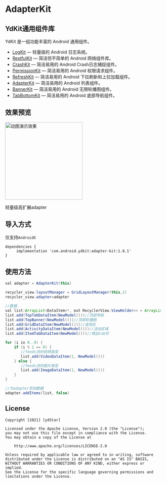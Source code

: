 # AdapterKit

## YdKit通用组件库
YdKit 是一组功能丰富的 Android 通用组件。

* [LogKit](https://github.com/ydstar/LogKit) — 轻量级的 Android 日志系统。
* [RestfulKit](https://github.com/ydstar/RestfulKit) — 简洁但不简单的 Android 网络组件库。
* [CrashKit](https://github.com/ydstar/CrashKit) — 简洁易用的 Android Crash日志捕捉组件。
* [PermissionKit](https://github.com/ydstar/PermissionKit) — 简洁易用的 Android 权限请求组件。
* [RefreshKit](https://github.com/ydstar/RefreshKit) — 简洁易用的 Android 下拉刷新和上拉加载组件。
* [AdapterKit](https://github.com/ydstar/AdapterKit) — 简洁易用的 Android 列表组件。
* [BannerKit](https://github.com/ydstar/BannerKit) — 简洁易用的 Android 无限轮播图组件。
* [TabBottomKit](https://github.com/ydstar/TabBottomKit) — 简洁易用的 Android 底部导航组件。


## 效果预览
<img src="https://github.com/ydstar/AdapterKit/blob/main/preview/show.gif" alt="动图演示效果" width="250px">

轻量级高扩展adapter

## 导入方式

仅支持`AndroidX`
```
dependencies {
     implementation 'com.android.ydkit:adapter-kit:1.0.1'
}
```

## 使用方法

```java
val adapter = AdapterKit(this)

recycler_view.layoutManager = GridLayoutManager(this,2)
recycler_view.adapter=adapter

//数据
val list:ArrayList<DataItem<*, out RecyclerView.ViewHolder>> = ArrayList()
list.add(TopTabDataItem(NewModel()))//顶部导航
list.add(TopBanner(NewModel()))//顶部轮播图
list.add(GridDataItem(NewModel()))//金刚区
list.add(ActivityDataItem(NewModel()))//活动区域
list.add(ItemTabDataItem(NewModel()))//商品tab栏

for (i in 0..9) {
    if (i % 2 == 0) {
       //feeds流的视频类型
       list.add(VideoDataItem(1, NewModel()))
    } else {
       //feeds流的图片类型
       list.add(ImageDataItem(1, NewModel()))
    }
}

//为adapter添加数据
adapter.addItems(list, false)
```


## License
```text
Copyright [2021] [ydStar]

Licensed under the Apache License, Version 2.0 (the "License");
you may not use this file except in compliance with the License.
You may obtain a copy of the License at

    http://www.apache.org/licenses/LICENSE-2.0

Unless required by applicable law or agreed to in writing, software
distributed under the License is distributed on an "AS IS" BASIS,
WITHOUT WARRANTIES OR CONDITIONS OF ANY KIND, either express or implied.
See the License for the specific language governing permissions and
limitations under the License.
```
